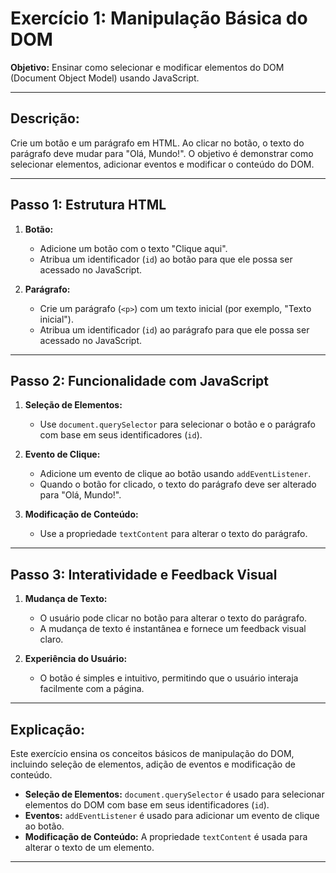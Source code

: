 # Exercício 1: Manipulação Básica do DOM

**Objetivo:** Ensinar como selecionar e modificar elementos do DOM (Document Object Model) usando JavaScript.

---

## Descrição:

Crie um botão e um parágrafo em HTML. Ao clicar no botão, o texto do parágrafo deve mudar para "Olá, Mundo!". O objetivo é demonstrar como selecionar elementos, adicionar eventos e modificar o conteúdo do DOM.

---

## Passo 1: Estrutura HTML

1. **Botão:**
   - Adicione um botão com o texto "Clique aqui".
   - Atribua um identificador (`id`) ao botão para que ele possa ser acessado no JavaScript.

2. **Parágrafo:**
   - Crie um parágrafo (`<p>`) com um texto inicial (por exemplo, "Texto inicial").
   - Atribua um identificador (`id`) ao parágrafo para que ele possa ser acessado no JavaScript.

---

## Passo 2: Funcionalidade com JavaScript

1. **Seleção de Elementos:**
   - Use `document.querySelector` para selecionar o botão e o parágrafo com base em seus identificadores (`id`).

2. **Evento de Clique:**
   - Adicione um evento de clique ao botão usando `addEventListener`.
   - Quando o botão for clicado, o texto do parágrafo deve ser alterado para "Olá, Mundo!".

3. **Modificação de Conteúdo:**
   - Use a propriedade `textContent` para alterar o texto do parágrafo.

---

## Passo 3: Interatividade e Feedback Visual

1. **Mudança de Texto:**
   - O usuário pode clicar no botão para alterar o texto do parágrafo.
   - A mudança de texto é instantânea e fornece um feedback visual claro.

2. **Experiência do Usuário:**
   - O botão é simples e intuitivo, permitindo que o usuário interaja facilmente com a página.

---

## Explicação:

Este exercício ensina os conceitos básicos de manipulação do DOM, incluindo seleção de elementos, adição de eventos e modificação de conteúdo.

- **Seleção de Elementos:** `document.querySelector` é usado para selecionar elementos do DOM com base em seus identificadores (`id`).
- **Eventos:** `addEventListener` é usado para adicionar um evento de clique ao botão.
- **Modificação de Conteúdo:** A propriedade `textContent` é usada para alterar o texto de um elemento.

---
